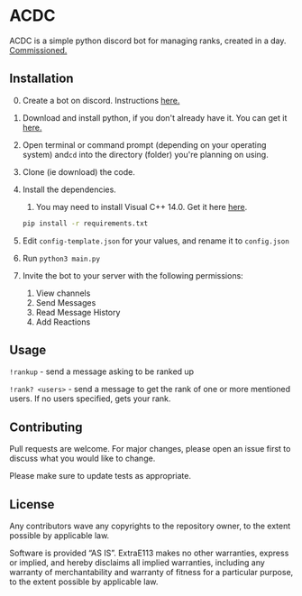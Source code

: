 # ACDC

ACDC is a simple python discord bot for managing ranks, created in a day. [Commissioned.](https://www.reddit.com/r/RequestABot/comments/hdg88d/request_two_bots_one_for_twitter_one_for_discord/fvrqpp5/?context=3)

## Installation
0. Create a bot on discord. Instructions [here.](https://discordpy.readthedocs.io/en/latest/discord.html?highlight=creating%20bot)

1. Download and install python, if you don't already have it. You can get it [here.](https://www.python.org/downloads/)

2. Open terminal or command prompt (depending on your operating system) and`cd` into the directory (folder) you're planning on using.
3. Clone (ie download) the code.

4. Install the dependencies.
    1. You may need to install Visual C++ 14.0. Get it here [here](https://visualstudio.microsoft.com/visual-cpp-build-tools/).
    ```bash
    pip install -r requirements.txt
    ```
5. Edit `config-template.json` for your values, and rename it to `config.json`

6. Run `python3 main.py`

7. Invite the bot to your server with the following permissions:
    1. View channels
    2. Send Messages
    3. Read Message History
    4. Add Reactions
## Usage
`!rankup` - send a message asking to be ranked up

`!rank? <users>` - send a message to get the rank of one or more mentioned users. If no users specified, gets your rank.

## Contributing
Pull requests are welcome. For major changes, please open an issue first to discuss what you would like to change.

Please make sure to update tests as appropriate.

## License
Any contributors wave any copyrights to the repository owner, to the extent possible by applicable law.

Software is provided ​“AS IS”. ExtraE113 makes no other warranties, express or implied, and hereby disclaims all implied warranties, including any warranty of merchantability and warranty of fitness for a particular purpose, to the extent possible by applicable law.